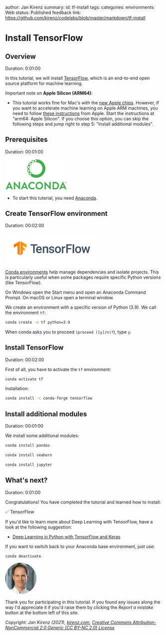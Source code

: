 author: Jan Kirenz
summary:
id: tf-install
tags:
categories:
environments: Web
status: Published
feedback link: https://github.com/kirenz/codelabs/blob/master/markdown/tf-install

# Install TensorFlow


## Overview
Duration: 0:01:00

In this tutorial, we will install [TensorFlow](https://www.tensorflow.org/), which is an end-to-end open source platform for machine learning.

Important note on **Apple Silicon (ARM64)**: 

- This tutorial works fine for Mac's with the [new Apple chips](https://support.apple.com/de-de/HT211814). However, if you want to accelerate machine learning on Apple ARM machines, you need to follow [these instructions](https://developer.apple.com/metal/tensorflow-plugin/) from Apple. Start the instructions at "arm64: Apple Silicon". If you choose this option, you can skip the following steps and jump right to step 5: "Install additional modules".

 
<!-- ------------------------ -->
## Prerequisites

Duration: 00:01:00

<img src="img/anaconda-logo.png" alt="Anaconda logo" width="200">  

- To start this tutorial, you need [Anaconda](https://kirenz.github.io/python-basics/docs/programming-toolkit.html#anaconda). 

<!-- ------------------------ -->
## Create TensorFlow environment
Duration: 00:02:00

<img src="img/tf-logo.png" alt="TensorFlow logo" width="300">  

[Conda environments](https://conda.io/projects/conda/en/latest/user-guide/tasks/manage-environments.html#creating-an-environment-with-commands
) help manage dependencies and isolate projects. This is particularly useful when some packages require specific Python versions (like TensorFlow).

On Windows open the Start menu and open an Anaconda Command Prompt. On macOS or Linux open a terminal window.

We create an environment with a specific version of Python (3.9). We call the environment ``tf``:

```bash
conda create -n tf python=3.9
```

When conda asks you to proceed ``(proceed ([y]/n)?``), type ``y``.


<!-- ------------------------ -->
## Install TensorFlow
Duration: 00:02:00

First of all, you have to activate the `tf` environment:

```bash
conda activate tf
```

Installation:


```bash
conda install -c conda-forge tensorflow 
```

<!-- ------------------------ -->
## Install additional modules
Duration: 00:01:00

We install some additional modules:

```bash
conda install pandas 
```

```bash
conda install seaborn 
```

```bash
conda install jupyter 
```

<!-- ------------------------ -->
## What's next?
Duration: 0:01:00

Congratulations! You have completed the tutorial and learned how to install:

✅ TensorFlow  

If you'd like to learn more about Deep Learning with TensorFlow, have a look at the following suggestion:

- [Deep Learning in Python with TensorFlow and Keras](https://kirenz.github.io/deep-learning/docs/intro.html)

If you want to switch back to your Anaconda base environment, just use:

```bash
conda deactivate
```

<img src="img/Jan.png" alt="Jan Kirenz" width="100">

Thank you for participating in this tutorial. If you found any issues along the way I'd appreciate it if you'd raise them by clicking the *Report a mistake* button at the bottom left of this site.

*Copyright: Jan Kirenz (2021), [kirenz.com](https://www.kirenz.com), [Creative Commons Attribution-NonCommercial 2.0 Generic (CC BY-NC 2.0) License](https://creativecommons.org/licenses/by-nc/2.0/)*
